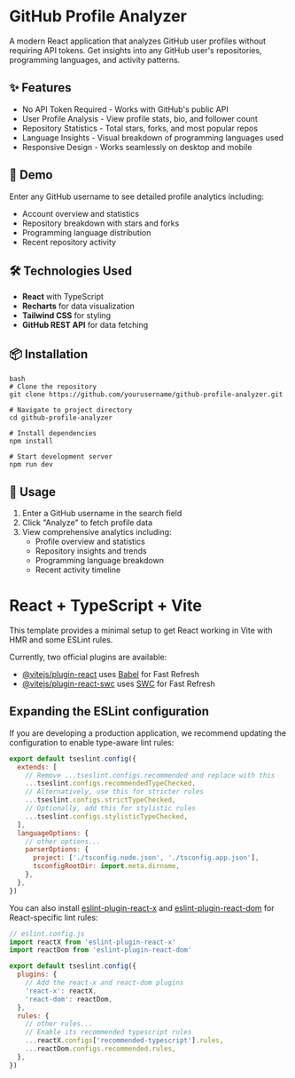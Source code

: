 # GitHub Profile Analyzer
A modern React application that analyzes GitHub user profiles without requiring API tokens. Get insights into any GitHub user's repositories, programming languages, and activity patterns.
## ✨ Features

- No API Token Required - Works with GitHub's public API
- User Profile Analysis - View profile stats, bio, and follower count
- Repository Statistics - Total stars, forks, and most popular repos
- Language Insights - Visual breakdown of programming languages used
- Responsive Design - Works seamlessly on desktop and mobile

## 🚀 Demo
Enter any GitHub username to see detailed profile analytics including:

- Account overview and statistics
- Repository breakdown with stars and forks
- Programming language distribution
- Recent repository activity

## 🛠️ Technologies Used

- **React** with TypeScript
- **Recharts** for data visualization
- **Tailwind CSS** for styling
- **GitHub REST API** for data fetching

## 📦 Installation
```
bash
# Clone the repository
git clone https://github.com/yourusername/github-profile-analyzer.git

# Navigate to project directory
cd github-profile-analyzer

# Install dependencies
npm install

# Start development server
npm run dev

```
## 🔧 Usage

1. Enter a GitHub username in the search field
2. Click "Analyze" to fetch profile data
3. View comprehensive analytics including:
   - Profile overview and statistics
   - Repository insights and trends
   - Programming language breakdown
   - Recent activity timeline



# React + TypeScript + Vite

This template provides a minimal setup to get React working in Vite with HMR and some ESLint rules.

Currently, two official plugins are available:

- [@vitejs/plugin-react](https://github.com/vitejs/vite-plugin-react/blob/main/packages/plugin-react/README.md) uses [Babel](https://babeljs.io/) for Fast Refresh
- [@vitejs/plugin-react-swc](https://github.com/vitejs/vite-plugin-react-swc) uses [SWC](https://swc.rs/) for Fast Refresh

## Expanding the ESLint configuration

If you are developing a production application, we recommend updating the configuration to enable type-aware lint rules:

```js
export default tseslint.config({
  extends: [
    // Remove ...tseslint.configs.recommended and replace with this
    ...tseslint.configs.recommendedTypeChecked,
    // Alternatively, use this for stricter rules
    ...tseslint.configs.strictTypeChecked,
    // Optionally, add this for stylistic rules
    ...tseslint.configs.stylisticTypeChecked,
  ],
  languageOptions: {
    // other options...
    parserOptions: {
      project: ['./tsconfig.node.json', './tsconfig.app.json'],
      tsconfigRootDir: import.meta.dirname,
    },
  },
})
```

You can also install [eslint-plugin-react-x](https://github.com/Rel1cx/eslint-react/tree/main/packages/plugins/eslint-plugin-react-x) and [eslint-plugin-react-dom](https://github.com/Rel1cx/eslint-react/tree/main/packages/plugins/eslint-plugin-react-dom) for React-specific lint rules:

```js
// eslint.config.js
import reactX from 'eslint-plugin-react-x'
import reactDom from 'eslint-plugin-react-dom'

export default tseslint.config({
  plugins: {
    // Add the react-x and react-dom plugins
    'react-x': reactX,
    'react-dom': reactDom,
  },
  rules: {
    // other rules...
    // Enable its recommended typescript rules
    ...reactX.configs['recommended-typescript'].rules,
    ...reactDom.configs.recommended.rules,
  },
})
```
